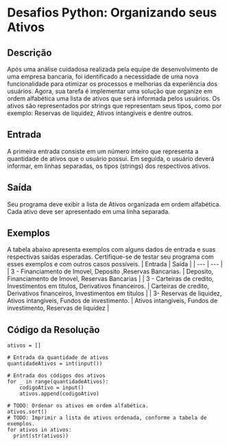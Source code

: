 # Desafios Python: Organizando seus Ativos
## Descrição
Após uma análise cuidadosa realizada pela equipe de desenvolvimento de uma empresa bancaria, foi identificado a necessidade de uma nova funcionalidade para otimizar os processos e melhorias da experiência dos usuários. Agora, sua tarefa é implementar uma solução que organize em ordem alfabética uma lista de ativos que será informada pelos usuários. Os ativos são representados por strings que representam seus tipos, como por exemplo: Reservas de liquidez, Ativos intangiveis e dentre outros.
## Entrada
A primeira entrada consiste em um número inteiro que representa a  quantidade de ativos que o usuário possui. Em seguida, o usuário deverá  informar, em linhas separadas, os tipos (strings) dos respectivos ativos.
## Saída
Seu programa deve exibir a lista de Ativos organizada em ordem alfabética. Cada ativo deve ser apresentado em uma linha separada.
## Exemplos
A tabela abaixo apresenta exemplos com alguns dados de entrada e suas respectivas saídas esperadas. Certifique-se de testar seu programa com esses exemplos e com outros casos possíveis.
| Entrada | Saída |
| --- | --- |
| 3 - Financiamento de Imovel, Deposito ,Reservas Bancarias. | Deposito, Financiamento de Imovel, Reservas Bancarias |
| 3 - Carteiras de credito, Investimentos em titulos, Derivativos financeiros. | Carteiras de credito, Derivativos financeiros, Investimentos em titulos |
| 3- Reservas de liquidez, Ativos intangiveis, Fundos de investimento. | Ativos intangiveis, Fundos de investimento, Reservas de liquidez |
## Código da Resolução
```
ativos = []

# Entrada da quantidade de ativos
quantidadeAtivos = int(input())

# Entrada dos códigos dos ativos
for _ in range(quantidadeAtivos):
    codigoAtivo = input()
    ativos.append(codigoAtivo)

# TODO: Ordenar os ativos em ordem alfabética.
ativos.sort()
# TODO: Imprimir a lista de ativos ordenada, conforme a tabela de exemplos.
for ativos in ativos:
  print(str(ativos))
```
